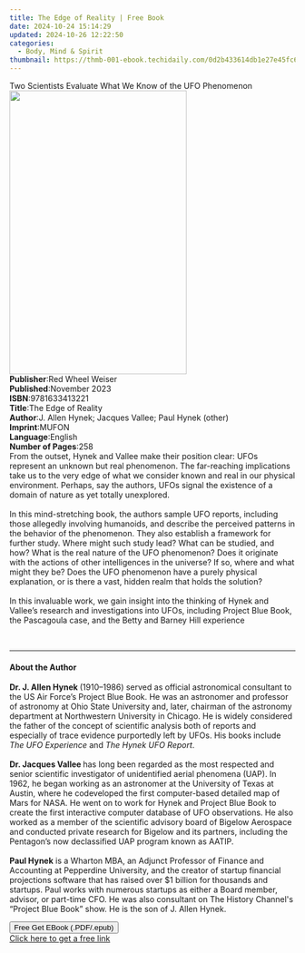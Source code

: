```yaml
---
title: The Edge of Reality | Free Book
date: 2024-10-24 15:14:29
updated: 2024-10-26 12:22:50
categories:
  - Body, Mind & Spirit
thumbnail: https://thmb-001-ebook.techidaily.com/0d2b433614db1e27e45fc6efc897549492919d79f477622ee6e58eb1852de3aa.jpg
---
```

<main id="book-container">
  <div class="flex flex-col">
    <div class="book-brief flex-1 py-6 px-4 sm:p-6 md:py-10 md:px-8">
      <!-- brief-->
      <div class="book-brief-main">
        Two Scientists Evaluate What We Know of the UFO Phenomenon
      </div>
    </div>
    <div
      class="book-meta-info flex-1 grid gap-4 col-start-1 col-end-3 row-start-1 sm:mb-6 sm:grid-cols-4 lg:gap-6 lg:col-start-2 lg:row-end-6 lg:row-span-6 lg:mb-0"
    >
      <div
        class="book-meta-info-left place-content-center mt-4 p-4 text-sm leading-6 col-start-2 col-span-2 dark:text-slate-400"
      >
        <img
          class="w-full h-500 object-cover rounded-lg sm:h-255 sm:col-span-2 lg:col-span-full"
          src="https://img-001-ebook.techidaily.com/4f9278899f1047b29ff53bb46188913a0dbf8b1b93b438d9ba118ececbcb173d.jpg"
          alt=""
          width="312"
          height="500"
        />
      </div>
      <div
        class="book-meta-info-right mt-2 col-start-1 row-start-2 col-span-3 self-center"
      >
        <!-- meta data  -->
        <div class="flex flex-col px-4 md:px-8">
          <div class="flex-1">
            <strong>Publisher</strong>:<span class="px-2"
              >Red Wheel Weiser</span
            >
          </div>
          <div class="flex-1">
            <strong>Published</strong>:<span class="px-2">November 2023</span>
          </div>
          <div class="flex-1">
            <strong>ISBN</strong>:<span class="px-2">9781633413221</span>
          </div>
          <div class="flex-1">
            <strong>Title</strong>:<span class="px-2">The Edge of Reality</span>
          </div>
          <div class="flex-1">
            <strong>Author</strong>:<span class="px-2"
              >J. Allen Hynek; Jacques Vallee; Paul Hynek (other)</span
            >
          </div>
          <div class="flex-1">
            <strong>Imprint</strong>:<span class="px-2">MUFON</span>
          </div>
          <div class="flex-1">
            <strong>Language</strong>:<span class="px-2">English</span>
          </div>
          <div class="flex-1">
            <strong>Number of Pages</strong>:<span class="px-2">258</span>
          </div>
        </div>
      </div>
    </div>
    <div class="book-description flex-1 py-6 px-4 sm:p-6 md:py-10 md:px-8">
      <div class="book-description-main">
        <div accordion-content="" id="description">
          From the outset, Hynek and Vallee make their position clear: UFOs
          represent an unknown but real phenomenon. The far-reaching
          implications take us to the very edge of what we consider known and
          real in our physical environment. Perhaps, say the authors, UFOs
          signal the existence of a domain of nature as yet totally
          unexplored.<br />
          &nbsp;<br />
          In this mind-stretching book, the authors sample UFO reports,
          including those allegedly involving humanoids, and describe the
          perceived patterns in the behavior of the phenomenon. They also
          establish a framework for further study. Where might such study lead?
          What can be studied, and how? What is the real nature of the UFO
          phenomenon? Does it originate with the actions of other intelligences
          in the universe? If so, where and what might they be? Does the UFO
          phenomenon have a purely physical explanation, or is there a vast,
          hidden realm that holds the solution?<br />
          &nbsp;<br />
          In this invaluable work, we gain insight into the thinking of Hynek
          and Vallee’s research and investigations into UFOs, including Project
          Blue Book, the Pascagoula case, and the Betty and Barney Hill
          experience
          <p>&nbsp;</p>
        </div>
        <div class="accordion-fader"></div>
      </div>
    </div>
    <div class="book-excerpts flex-1 py-6 px-4 sm:p-6 md:py-10 md:px-8">
      <!-- excerpts-->
      <div class="book-excerpts-main">
        <hr />
        <h4 class="placeholder placeholder-heading">
          <span>About the Author</span>
        </h4>
        <p></p>
        <p>
          <b>Dr. J. Allen Hynek </b>(1910–1986) served as official astronomical
          consultant to the US Air Force’s Project Blue Book. He was an
          astronomer and professor of astronomy at Ohio State University and,
          later, chairman of the astronomy department at Northwestern University
          in Chicago. He is widely considered the father of the concept of
          scientific analysis both of reports and especially of trace evidence
          purportedly left by UFOs. His books include
          <i>The UFO Experience </i>and <i>The Hynek UFO Report</i>.<br />
          &nbsp;<br /><b>Dr. Jacques Vallee </b>has long been regarded as the
          most respected and senior scientific investigator of unidentified
          aerial phenomena (UAP). In 1962, he began working as an astronomer at
          the University of Texas at Austin, where he codeveloped the first
          computer-based detailed map of Mars for NASA. He went on to work for
          Hynek and Project Blue Book to create the first interactive computer
          database of UFO observations. He also worked as a member of the
          scientific advisory board of Bigelow Aerospace and conducted private
          research for Bigelow and its partners, including the Pentagon’s now
          declassified UAP program known as AATIP.<br /><br /><b>Paul Hynek</b>
          is a Wharton MBA, an Adjunct Professor of Finance and Accounting at
          Pepperdine University, and the creator of startup financial
          projections software that has raised over $1 billion for thousands and
          startups. Paul works with numerous startups as either a Board member,
          advisor, or part-time CFO. He was also consultant on The History
          Channel's “Project Blue Book” show. He is the son of J. Allen Hynek.
        </p>
        <p></p>
      </div>
    </div>
    <div
      class="book-about-author flex-1 py-6 px-4 sm:p-6 md:py-10 md:px-8"
    ></div>
    <div class="book-free-get flex-1 py-6 px-4 sm:p-6 md:py-10 md:px-8">
      <button
        id="btn-free-get"
        class="bg-blue-500 hover:bg-blue-700 text-white font-bold py-2 px-4 rounded"
      >
        Free Get EBook (.PDF/.epub)
      </button>
      <div id="countdown-display" class="px-2 text-lg mt-2"></div>
      <a
        id="free-link"
        class="hidden bg-blue-500 hover:bg-blue-700 text-white font-bold py-2 px-4 rounded"
        href="https://www.ebooks.com/en-us/book/210780145/the-edge-of-reality/j-allen-hynek/"
        target="_blank"
        >Click here to get a free link</a
      >
    </div>
    <script>
      let countdownTime = 0;
      let countdownInterval = null;
      document
        .getElementById('btn-free-get')
        .addEventListener('click', startCountdown);
      function startCountdown() {
        countdownTime = new Date().getTime() + 60000 * 3;
        countdownInterval = setInterval(updateCountdown, 1000);
        document.getElementById('btn-free-get').disabled = true;
        document
          .getElementById('btn-free-get')
          .classList.add('bg-gray-500', 'cursor-not-allowed');
      }
      function updateCountdown() {
        let currentTime = new Date().getTime();
        let timeLeft = countdownTime - currentTime;
        let secondsLeft = Math.floor(timeLeft / 1000);
        document.getElementById('countdown-display').innerHTML =
          `Remaining time: ${secondsLeft} seconds.`;
        if (secondsLeft <= 0) {
          clearInterval(countdownInterval);
          document.getElementById('btn-free-get').classList.add('hidden');
          document.getElementById('free-link').classList.remove('hidden');
          document.getElementById('countdown-display').innerHTML = '';
        }
      }
    </script>
  </div>
</main>
